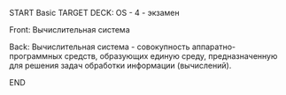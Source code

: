 START
Basic
TARGET DECK: OS - 4 - экзамен

Front: Вычислительная система 

Back: Вычислительная система - совокупность аппаратно-программных средств, образующих единую среду, предназначенную для решения задач обработки информации (вычислений).
<!--ID: 1663427618327-->
END 